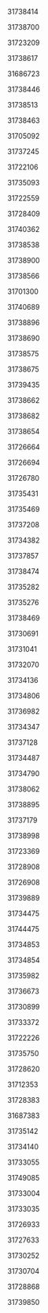 31738414

31738700

31723209

31738617

31686723

31738446

31738513

31738463

31705092

31737245

31722106

31735093

31722559

31728409

31740362

31738538

31738900

31738566

31701300

31740689

31738896

31738690

31738575

31738675

31739435

31738662

31738682

31738654

31726664

31726694

31726780

31735431

31735469

31737208

31734382

31737857

31738474

31735282

31735276

31738469

31730691

31731041

31732070

31734136

31734806

31736982

31734347

31737128

31734487

31734790

31738062

31738895

31737179

31738998

31723369

31728908

31726908

31739889

31734475

31744475

31734853

31734854

31735982

31736673

31730899

31733372

31722226

31735750

31728620

31712353

31728383

31687383

31735142

31734140

31733055

31749085

31733004

31733035

31726933

31727633

31730252

31730704

31728868

31739850

